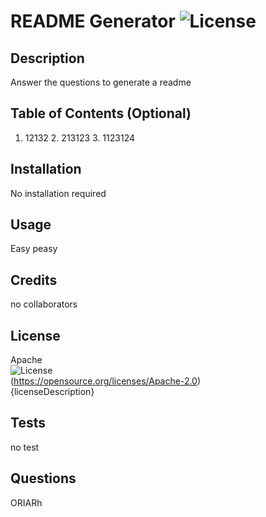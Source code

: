 # README Generator ![License](https://img.shields.io/badge/License-Apache_2.0-blue.svg)

## Description

Answer the questions to generate a readme

## Table of Contents (Optional)

1. 12132 2. 213123 3. 1123124

## Installation

No installation required

## Usage

Easy peasy

## Credits

no collaborators

## License

Apache <br>
![License](https://img.shields.io/badge/License-Apache_2.0-blue.svg)<br>
(https://opensource.org/licenses/Apache-2.0)<br>
{licenseDescription}

## Tests

no test

## Questions
ORIARh
